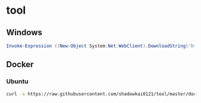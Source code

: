 # tool
## Windows
```powershell
Invoke-Expression ((New-Object System.Net.WebClient).DownloadString('https://raw.githubusercontent.com/shadowkai0121/tool/master/start_windows.bat'))
```
## Docker

### Ubuntu
```bash
curl -s https://raw.githubusercontent.com/shadowkai0121/tool/master/docker_install_ubuntu.sh | sudo bash
```
